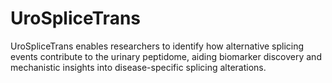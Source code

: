 # UroSpliceTrans
UroSpliceTrans enables researchers to identify how alternative splicing events contribute to the urinary peptidome, aiding biomarker discovery and mechanistic insights into disease-specific splicing alterations.
